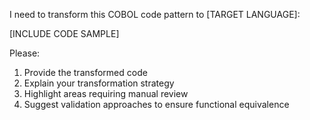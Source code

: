 I need to transform this COBOL code pattern to [TARGET LANGUAGE]:

[INCLUDE CODE SAMPLE]

Please:
1. Provide the transformed code
2. Explain your transformation strategy
3. Highlight areas requiring manual review
4. Suggest validation approaches to ensure functional equivalence
